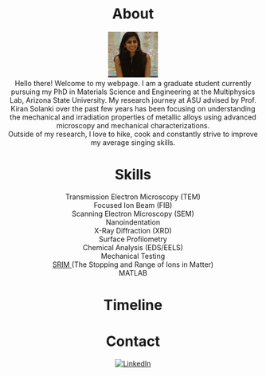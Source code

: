 
<div align = "center">
<h1 align="center">
About
</h1>
  
<p align = center>
<img width="20%" height="20%" src="/images/soundaryasrinivasan3.JPG"> <br>
Hello there! Welcome to my webpage. I am a graduate student currently pursuing my PhD in Materials Science and Engineering at the Multiphysics Lab, Arizona State University. My research journey at ASU advised by Prof. Kiran Solanki over the past few years has been focusing on understanding the mechanical and irradiation properties of metallic alloys using advanced microscopy and mechanical characterizations. <br>Outside of my research, I love to hike, cook and constantly strive to improve my average singing skills.
</p>

<h1 align="center">
Skills
</h1>
<p align = center>
Transmission Electron Microscopy (TEM)<br>
Focused Ion Beam (FIB)<br>
Scanning Electron Microscopy (SEM)<br>
Nanoindentation<br>
X-Ray Diffraction (XRD)<br>
Surface Profilometry<br>
Chemical Analysis (EDS/EELS)<br>
Mechanical Testing<br>
<a href="http://www.srim.org/">SRIM </a> (The Stopping and Range of Ions in Matter)<br>
MATLAB<br>
</p>


<h1 align="center">
Timeline
</h1>


<h1 align="center">
Contact
</h1>
<p align = center>
 <a href="https://www.linkedin.com/in/soundarya-srinivasan-b1186755/">
         <img alt="LinkedIn" src="https://dwglogo.com/wp-content/uploads/2020/06/Linkedin_symbol_transparent-2048x1453.png"
          height="46"></a>
</p>
</div>
